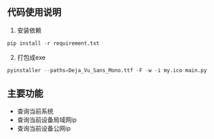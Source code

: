 ## 代码使用说明

1. 安装依赖
```python
pip install -r requirement.txt
```
2. 打包成exe
```python
pyinstaller --paths=Deja_Vu_Sans_Mono.ttf -F -w -i my.ico main.py
```

## 主要功能

- 查询当前系统
- 查询当前设备局域网ip
- 查询当前设备公网ip